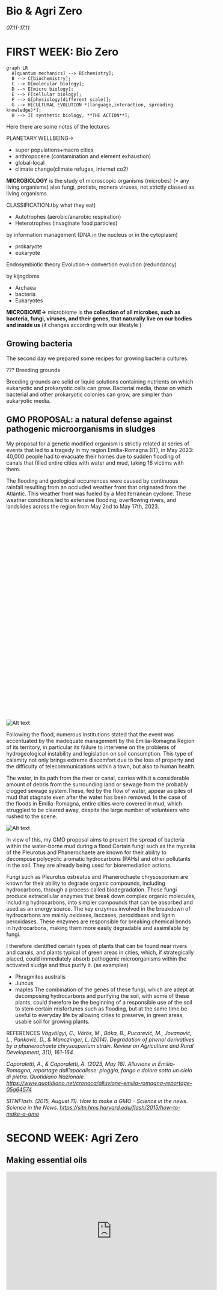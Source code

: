 # Bio & Agri Zero

*07.11-17.11*

# FIRST WEEK: Bio Zero

``` mermaid
graph LR
  A[quantum mechanics] --> B[chemistry];
  B --> C[biochemistry];
  C --> D[molecular biology];
  D --> E[micro biology];
  E --> F[cellular biology];
  F --> G[physiology(different scale)];
  G --> H[CULTURAL EVOLUTION *(language,interaction, spreading knowledge)*];
  H --> I[ synthetic biology, **THE ACTION**];
```

Here there are some notes of the lectures
 
PLANETARY WELLBEING→ 
- super populations+macro cities
- anthropocene (contamination and element exhaustion)
- global-local 
- climate change(climate refuges, internet co2)


**MICROBIOLOGY**
is the study of microscopic organisms (microbes) (= any living organisms) also fungi, protists, monera
viruses, not strictly classed as living organisms 

CLASSIFICATION:(by what they eat)
- Autotrophes (aerobic/anarobic respiration)
- Heterotrophes (invaginate food particles)

by information management (DNA in the nucleus or in the cytoplasm)
- prokaryote
- eukaryote

Endosymbiotic theory
Evolution→  convertion evolution (redundancy)

by kijngdoms
- Archaea
- bacteria
- Eukaryotes

**MICROBIOME→** microbiome is **the collection of all microbes, such as bacteria, fungi, viruses, and their genes, that naturally live on our bodies and inside us** (it changes according with our lifestyle )


## Growing bacteria 
The second day we prepared some recipes for growing bacteria cultures.

??? Breeding grounds

 Breeding grounds are solid or liquid solutions containing nutrients on which eukaryotic and prokaryotic cells can grow. Bacterial media, those on which bacterial and other prokaryotic colonies can grow, are simpler than eukaryotic media.


## GMO PROPOSAL: a natural defense against pathogenic microorganisms in sludges

My proposal for a genetic modified organism is strictly related at series of events that led to a tragedy in my region Emilia-Romagna (IT), in May 2023: 40,000 people had to evacuate their homes due to sudden flooding of canals that filled entire cities with water and mud, taking 16 victims with them.

The flooding and geological occurrences were caused by continuous rainfall resulting from an occluded weather front that originated from the Atlantic. This weather front was fueled by a Mediterranean cyclone. These weather conditions led to extensive flooding, overflowing rivers, and landslides across the region from May 2nd to May 17th, 2023.

<div class="image-container">
  <img src="![Alt text](../images/alluvione_emilia_romagna_33_fg.png)" alt="Immagine 1" id="first-image" class="hover-image" />
  <img src="![Alt text](../images/alluvione_emilia_romagna_33_fg.jpeg)" alt="Immagine 2" id="second-image" class="hover-image" />
</div>

<style>
  .image-container {
    position: relative;
    width: 750px; /* Imposta la larghezza desiderata */
    height: 531px; /* Imposta l'altezza desiderata */
  }

  .hover-image {
    position: absolute;
    top: 0;
    left: 0;
    opacity: 0;
    transition: opacity 0.3s ease-in-out;
  }

  .image-container:hover #second-image {
    opacity: 1;
  }
</style>
<script>
  const imageContainer = document.querySelector('.image-container');

  // Cambia immagine al passaggio del cursore
  imageContainer.addEventListener('mouseover', function() {
    document.getElementById('first-image').style.opacity = '0';
    document.getElementById('second-image').style.opacity = '1';
  });

  // Riporta l'immagine originale quando il cursore non è più sopra l'area dell'immagine
  imageContainer.addEventListener('mouseout', function() {
    document.getElementById('first-image').style.opacity = '1';
    document.getElementById('second-image').style.opacity = '0';
  });
</script>


![Alt text](../images/alluvione_emilia_romagna_33_fg.png)

Following the flood, numerous institutions stated that the event was accentuated by the inadequate management by the Emilia-Romagna Region of its territory, in particular its failure to intervene on the problems of hydrogeological instability and legislation on soil consumption.
This type of calamity not only brings extreme discomfort due to the loss of property and the difficulty of telecommunications within a town, but also to human health.

The water, in its path from the river or canal, carries with it a considerable amount of debris from the surrounding land or sewage from the probably clogged sewage system.These, fed by the flow of water, appear as piles of mud that stagnate even after the water has been removed. In the case of the floods in Emilia-Romagna, entire cities were covered in mud, which struggled to be cleared away, despite the large number of volunteers who rushed to the scene.

![Alt text](../images/maggio2023_castel-maggiore-localita-castello.png)


In view of this, my GMO proposal aims to prevent the spread of bacteria within the water-borne mud during a flood.Certain fungi such as the mycelia of the Pleurotus and Phanerochaete are known for their ability to decompose polycyclic aromatic hydrocarbons (PAHs) and other pollutants in the soil. They are already being used for bioremediation actions.

Fungi such as Pleurotus ostreatus and Phanerochaete chrysosporium are known for their ability to degrade organic compounds, including hydrocarbons, through a process called biodegradation. These fungi produce extracellular enzymes that break down complex organic molecules, including hydrocarbons, into simpler compounds that can be absorbed and used as an energy source.
The key enzymes involved in the breakdown of hydrocarbons are mainly oxidases, laccases, peroxidases and lignin peroxidases. These enzymes are responsible for breaking chemical bonds in hydrocarbons, making them more easily degradable and assimilable by fungi.

I therefore identified certain types of plants that can be found near rivers and canals, and plants typical of green areas in cities, which, if strategically placed, could immediately absorb pathogenic microorganisms within the activated sludge and thus purify it. (as examples)
- Phragmites australis
- Juncus
- maples
The combination of the genes of these fungi, which are adept at decomposing hydrocarbons and purifying the soil, with some of these plants, could therefore be the beginning of a responsible use of the soil to stem certain misfortunes such as flooding, but at the same time be useful to everyday life by allowing cities to preserve, in green areas, usable soil for growing plants.




REFERENCES
*Vágvölgyi, C., Vörös, M., Bóka, B., Pucarević, M., Jovanović, L., Panković, D., & Manczinger, L. (2014). Degradation of phenol derivatives by a phanerochaete chrysosporium strain. Review on Agriculture and Rural Development, 3(1), 161-164.*

*Caporaletti, A., & Caporaletti, A. (2023, May 18). Alluvione in Emilia-Romagna, reportage dall’apocalisse: pioggia, fango e dolore sotto un cielo di pietra. Quotidiano Nazionale. https://www.quotidiano.net/cronaca/alluvione-emilia-romagna-reportage-05a64574*

*SITNFlash. (2015, August 11). How to make a GMO - Science in the news. Science in the News. https://sitn.hms.harvard.edu/flash/2015/how-to-make-a-gmo*



# SECOND WEEK: Agri Zero

## Making essential oils

<iframe width="560" height="315" src="https://www.youtube.com/embed/1yX_C6PKxl8?si=UAU-9f7q19j3_z2l" title="YouTube video player" frameborder="0" allow="accelerometer; autoplay; clipboard-write; encrypted-media; gyroscope; picture-in-picture; web-share" allowfullscreen></iframe>